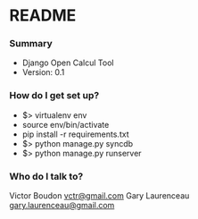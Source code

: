 # README #


### Summary ###

* Django Open Calcul Tool
* Version: 0.1


### How do I get set up? ###

* $> virtualenv env
* source env/bin/activate
* pip install -r requirements.txt
* $> python manage.py syncdb
* $> python manage.py runserver


### Who do I talk to? ###

Victor Boudon <vctr@gmail.com>
Gary Laurenceau <gary.laurenceau@gmail.com>
